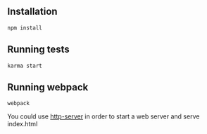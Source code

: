 ## Installation
```
npm install
```

## Running tests
```
karma start
```

## Running webpack
```
webpack
```

You could use [http-server](https://www.npmjs.com/package/http-server) in order to start a web server and serve index.html 